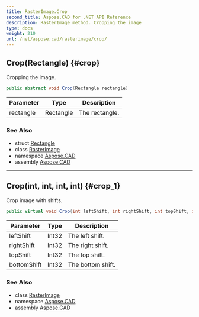 ```yaml
---
title: RasterImage.Crop
second_title: Aspose.CAD for .NET API Reference
description: RasterImage method. Cropping the image
type: docs
weight: 210
url: /net/aspose.cad/rasterimage/crop/
---
```

## Crop(Rectangle) {#crop}

Cropping the image.

```csharp
public abstract void Crop(Rectangle rectangle)
```

| Parameter | Type | Description |
| --- | --- | --- |
| rectangle | Rectangle | The rectangle. |

### See Also

* struct [Rectangle](../../rectangle/)
* class [RasterImage](../)
* namespace [Aspose.CAD](../../rasterimage/)
* assembly [Aspose.CAD](../../../)

---

## Crop(int, int, int, int) {#crop_1}

Crop image with shifts.

```csharp
public virtual void Crop(int leftShift, int rightShift, int topShift, int bottomShift)
```

| Parameter | Type | Description |
| --- | --- | --- |
| leftShift | Int32 | The left shift. |
| rightShift | Int32 | The right shift. |
| topShift | Int32 | The top shift. |
| bottomShift | Int32 | The bottom shift. |

### See Also

* class [RasterImage](../)
* namespace [Aspose.CAD](../../rasterimage/)
* assembly [Aspose.CAD](../../../)


